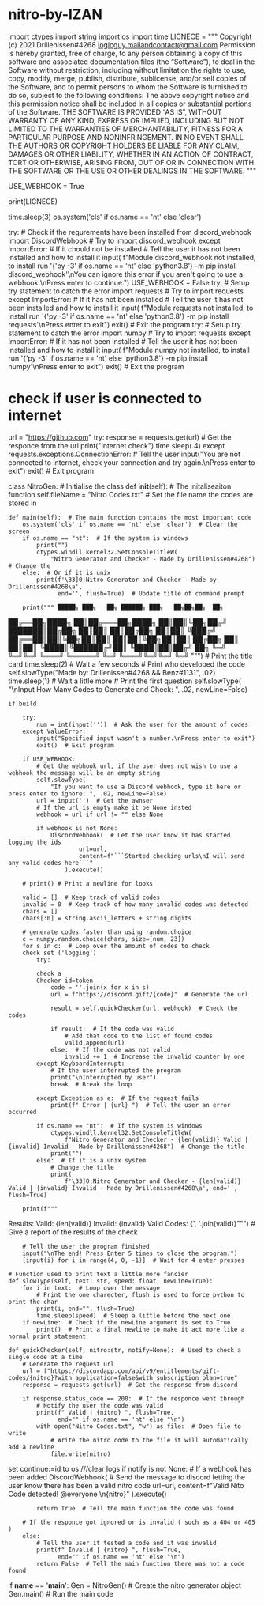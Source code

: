 # nitro-by-IZAN

import ctypes
import string
import os
import time
LICNECE = """
Copyright (c) 2021 Drillenissen#4268 logicguy.mailandcontact@gmail.com
Permission is hereby granted, free of charge, to any person obtaining a copy of this software and associated documentation files (the “Software”), to deal in the Software without restriction, including without limitation the rights to use, copy, modify, merge, publish, distribute, sublicense, and/or sell copies of the Software, and to permit persons to whom the Software is furnished to do so, subject to the following conditions:
The above copyright notice and this permission notice shall be included in all copies or substantial portions of the Software.
THE SOFTWARE IS PROVIDED “AS IS”, WITHOUT WARRANTY OF ANY KIND, EXPRESS OR IMPLIED, INCLUDING BUT NOT LIMITED TO THE WARRANTIES OF MERCHANTABILITY, FITNESS FOR A PARTICULAR PURPOSE AND NONINFRINGEMENT. IN NO EVENT SHALL THE AUTHORS OR COPYRIGHT HOLDERS BE LIABLE FOR ANY CLAIM, DAMAGES OR OTHER LIABILITY, WHETHER IN AN ACTION OF CONTRACT, TORT OR OTHERWISE, ARISING FROM, OUT OF OR IN CONNECTION WITH THE SOFTWARE OR THE USE OR OTHER DEALINGS IN THE SOFTWARE.
"""

USE_WEBHOOK = True

print(LICNECE)

time.sleep(3)
os.system('cls' if os.name == 'nt' else 'clear')


try:  # Check if the requrements have been installed
    from discord_webhook import DiscordWebhook  # Try to import discord_webhook
except ImportError:  # If it chould not be installed
    # Tell the user it has not been installed and how to install it
    input(
        f"Module discord_webhook not installed, to install run '{'py -3' if os.name == 'nt' else 'python3.8'} -m pip install discord_webhook'\nYou can ignore this error if you aren't going to use a webhook.\nPress enter to continue.")
    USE_WEBHOOK = False
try:  # Setup try statement to catch the error
    import requests  # Try to import requests
except ImportError:  # If it has not been installed
    # Tell the user it has not been installed and how to install it
    input(
        f"Module requests not installed, to install run '{'py -3' if os.name == 'nt' else 'python3.8'} -m pip install requests'\nPress enter to exit")
    exit()  # Exit the program
try:  # Setup try statement to catch the error
    import numpy  # Try to import requests
except ImportError:  # If it has not been installed
    # Tell the user it has not been installed and how to install it
    input(
        f"Module numpy not installed, to install run '{'py -3' if os.name == 'nt' else 'python3.8'} -m pip install numpy'\nPress enter to exit")
    exit()  # Exit the program

# check if user is connected to internet
url = "https://github.com"
try:
    response = requests.get(url)  # Get the responce from the url
    print("Internet check")
    time.sleep(.4)
except requests.exceptions.ConnectionError:
    # Tell the user
    input("You are not connected to internet, check your connection and try again.\nPress enter to exit")
    exit()  # Exit program


class NitroGen:  # Initialise the class
    def __init__(self):  # The initaliseaiton function
        self.fileName = "Nitro Codes.txt"  # Set the file name the codes are stored in

    def main(self):  # The main function contains the most important code
        os.system('cls' if os.name == 'nt' else 'clear')  # Clear the screen
        if os.name == "nt":  # If the system is windows
            print("")
            ctypes.windll.kernel32.SetConsoleTitleW(
                "Nitro Generator and Checker - Made by Drillenissen#4268")  # Change the
        else:  # Or if it is unix
            print(f'\33]0;Nitro Generator and Checker - Made by Drillenissen#4268\a',
                  end='', flush=True)  # Update title of command prompt

        print(""" █████╗ ███╗   ██╗ ██████╗ ███╗   ██╗██╗██╗  ██╗
██╔══██╗████╗  ██║██╔═══██╗████╗  ██║██║╚██╗██╔╝
███████║██╔██╗ ██║██║   ██║██╔██╗ ██║██║ ╚███╔╝
██╔══██║██║╚██╗██║██║   ██║██║╚██╗██║██║ ██╔██╗
██║  ██║██║ ╚████║╚██████╔╝██║ ╚████║██║██╔╝ ██╗
╚═╝  ╚═╝╚═╝  ╚═══╝ ╚═════╝ ╚═╝  ╚═══╝╚═╝╚═╝  ╚═╝
                                                        """)  # Print the title card
        time.sleep(2)  # Wait a few seconds
        # Print who developed the code
        self.slowType("Made by: Drillenissen#4268 && Benz#1131", .02)
        time.sleep(1)  # Wait a little more
        # Print the first question
        self.slowType(
            "\nInput How Many Codes to Generate and Check: ", .02, newLine=False)



    if build 

        try:
            num = int(input(''))  # Ask the user for the amount of codes
        except ValueError:
            input("Specified input wasn't a number.\nPress enter to exit")
            exit()  # Exit program

        if USE_WEBHOOK:
            # Get the webhook url, if the user does not wish to use a webhook the message will be an empty string
            self.slowType(
                "If you want to use a Discord webhook, type it here or press enter to ignore: ", .02, newLine=False)
            url = input('')  # Get the awnser
            # If the url is empty make it be None insted
            webhook = url if url != "" else None
            
            if webhook is not None:
                DiscordWebhook(  # Let the user know it has started logging the ids
                        url=url,
                        content=f"```Started checking urls\nI will send any valid codes here```"
                    ).execute()

        # print() # Print a newline for looks

        valid = []  # Keep track of valid codes
        invalid = 0  # Keep track of how many invalid codes was detected
        chars = []
        chars[:0] = string.ascii_letters + string.digits

        # generate codes faster than using random.choice
        c = numpy.random.choice(chars, size=[num, 23])
        for s in c:  # Loop over the amount of codes to check
        check set ('logging')
            try:

            check a
            Checker id=token 
                code = ''.join(x for x in s)
                url = f"https://discord.gift/{code}"  # Generate the url

                result = self.quickChecker(url, webhook)  # Check the codes

                if result:  # If the code was valid
                    # Add that code to the list of found codes
                    valid.append(url)
                else:  # If the code was not valid
                    invalid += 1  # Increase the invalid counter by one
            except KeyboardInterrupt:
                # If the user interrupted the program
                print("\nInterrupted by user")
                break  # Break the loop

            except Exception as e:  # If the request fails
                print(f" Error | {url} ")  # Tell the user an error occurred

            if os.name == "nt":  # If the system is windows
                ctypes.windll.kernel32.SetConsoleTitleW(
                    f"Nitro Generator and Checker - {len(valid)} Valid | {invalid} Invalid - Made by Drillenissen#4268")  # Change the title
                print("")
            else:  # If it is a unix system
                # Change the title
                print(
                    f'\33]0;Nitro Generator and Checker - {len(valid)} Valid | {invalid} Invalid - Made by Drillenissen#4268\a', end='', flush=True)

        print(f"""
Results:
 Valid: {len(valid)}
 Invalid: {invalid}
 Valid Codes: {', '.join(valid)}""")  # Give a report of the results of the check

        # Tell the user the program finished
        input("\nThe end! Press Enter 5 times to close the program.")
        [input(i) for i in range(4, 0, -1)]  # Wait for 4 enter presses

    # Function used to print text a little more fancier
    def slowType(self, text: str, speed: float, newLine=True):
        for i in text:  # Loop over the message
            # Print the one charecter, flush is used to force python to print the char
            print(i, end="", flush=True)
            time.sleep(speed)  # Sleep a little before the next one
        if newLine:  # Check if the newLine argument is set to True
            print()  # Print a final newline to make it act more like a normal print statement

    def quickChecker(self, nitro:str, notify=None):  # Used to check a single code at a time
        # Generate the request url
        url = f"https://discordapp.com/api/v9/entitlements/gift-codes/{nitro}?with_application=false&with_subscription_plan=true"
        response = requests.get(url)  # Get the response from discord

        if response.status_code == 200:  # If the responce went through
            # Notify the user the code was valid
            print(f" Valid | {nitro} ", flush=True,
                  end="" if os.name == 'nt' else "\n")
            with open("Nitro Codes.txt", "w") as file:  # Open file to write
                # Write the nitro code to the file it will automatically add a newline
                file.write(nitro)
set 
continue:=id to os ///clear logs 
            if notify is not None:  # If a webhook has been added
                DiscordWebhook(  # Send the message to discord letting the user know there has been a valid nitro code
                    url=url,
                    content=f"Valid Nito Code detected! @everyone \n{nitro}"
                ).execute()

            return True  # Tell the main function the code was found

        # If the responce got ignored or is invalid ( such as a 404 or 405 )
        else:
            # Tell the user it tested a code and it was invalid
            print(f" Invalid | {nitro} ", flush=True,
                  end="" if os.name == 'nt' else "\n")
            return False  # Tell the main function there was not a code found


if __name__ == '__main__':
    Gen = NitroGen()  # Create the nitro generator object
    Gen.main()  # Run the main code
